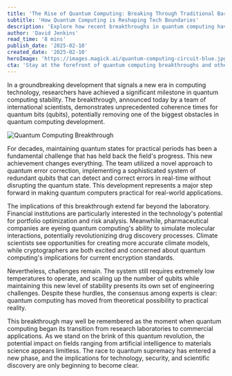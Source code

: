 ```yaml
---
title: 'The Rise of Quantum Computing: Breaking Through Traditional Barriers'
subtitle: 'How Quantum Computing is Reshaping Tech Boundaries'
description: 'Explore how recent breakthroughs in quantum computing have overcome traditional barriers, leading to potential applications in finance, pharmaceuticals, climate science, and cryptography.'
author: 'David Jenkins'
read_time: '8 mins'
publish_date: '2025-02-10'
created_date: '2025-02-10'
heroImage: 'https://images.magick.ai/quantum-computing-circuit-blue.jpg'
cta: 'Stay at the forefront of quantum computing breakthroughs and other tech innovations. Follow us on LinkedIn for daily updates on groundbreaking technological achievements.'
---
```


In a groundbreaking development that signals a new era in computing technology, researchers have achieved a significant milestone in quantum computing stability. The breakthrough, announced today by a team of international scientists, demonstrates unprecedented coherence times for quantum bits (qubits), potentially removing one of the biggest obstacles in quantum computing development.

![Quantum Computing Breakthrough](https://i.magick.ai/PIXE/1739211912843_magick_img.webp)

For decades, maintaining quantum states for practical periods has been a fundamental challenge that has held back the field's progress. This new achievement changes everything. The team utilized a novel approach to quantum error correction, implementing a sophisticated system of redundant qubits that can detect and correct errors in real-time without disrupting the quantum state. This development represents a major step forward in making quantum computers practical for real-world applications.

The implications of this breakthrough extend far beyond the laboratory. Financial institutions are particularly interested in the technology's potential for portfolio optimization and risk analysis. Meanwhile, pharmaceutical companies are eyeing quantum computing's ability to simulate molecular interactions, potentially revolutionizing drug discovery processes. Climate scientists see opportunities for creating more accurate climate models, while cryptographers are both excited and concerned about quantum computing's implications for current encryption standards.

Nevertheless, challenges remain. The system still requires extremely low temperatures to operate, and scaling up the number of qubits while maintaining this new level of stability presents its own set of engineering challenges. Despite these hurdles, the consensus among experts is clear: quantum computing has moved from theoretical possibility to practical reality.

This breakthrough may well be remembered as the moment when quantum computing began its transition from research laboratories to commercial applications. As we stand on the brink of this quantum revolution, the potential impact on fields ranging from artificial intelligence to materials science appears limitless. The race to quantum supremacy has entered a new phase, and the implications for technology, security, and scientific discovery are only beginning to become clear.